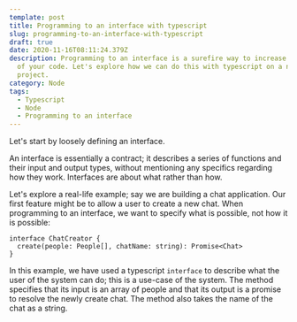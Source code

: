 ```yaml
---
template: post
title: Programming to an interface with typescript
slug: programming-to-an-interface-with-typescript
draft: true
date: 2020-11-16T08:11:24.379Z
description: Programming to an interface is a surefire way to increase the value
  of your code. Let's explore how we can do this with typescript on a node
  project.
category: Node
tags:
  - Typescript
  - Node
  - Programming to an interface
---
```

Let's start by loosely defining an interface.

An interface is essentially a contract; it describes a series of functions and their input and output types, without mentioning any specifics regarding how they work. Interfaces are about what rather than how.

Let's explore a real-life example; say we are building a chat application. Our first feature might be to allow a user to create a new chat. When programming to an interface, we want to specify what is possible, not how it is possible:

```
interface ChatCreator {
  create(people: People[], chatName: string): Promise<Chat>
}
```

In this example, we have used a typescript `interface` to describe what the user of the system can do; this is a use-case of the system. The method specifies that its input is an array of people and that its output is a promise to resolve the newly create chat. The method also takes the name of the chat as a string.